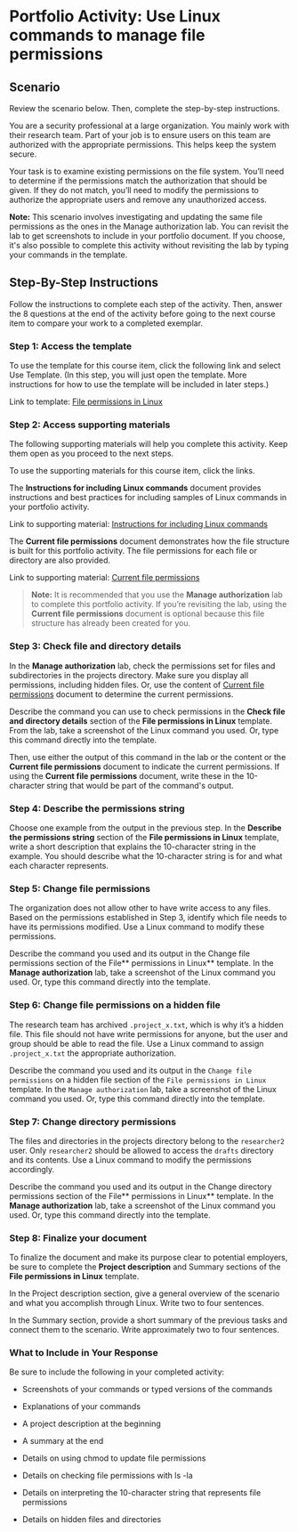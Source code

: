 # Portfolio Activity: Use Linux commands to manage file permissions

## Scenario

Review the scenario below. Then, complete the step-by-step instructions.

You are a security professional at a large organization. You mainly work with their research team. Part of your job is to ensure users on this team are authorized with the appropriate permissions. This helps keep the system secure. 

Your task is to examine existing permissions on the file system. You’ll need to determine if the permissions match the authorization that should be given. If they do not match, you’ll need to modify the permissions to authorize the appropriate users and remove any unauthorized access.

**Note:** This scenario involves investigating and updating the same file permissions as the ones in the 
Manage authorization
 lab.  You can revisit the lab to get screenshots to include in your portfolio document. If you choose, it's also possible to complete this activity without revisiting the lab by typing your commands in the template.

## Step-By-Step Instructions
Follow the instructions to complete each step of the activity. Then, answer the 8 questions at the end of the activity before going to the next course item to compare your work to a completed exemplar.

### Step 1: Access the template
To use the template for this course item, click the following link and select Use Template. (In this step, you will just open the template. More instructions for how to use the template will be included in later steps.)

Link to template: 
[File permissions in Linux](/Portfolio%20Activity/Use%20Linux%20commands%20to%20manage%20file%20permissions/File-permissions-in-Linux-template.docx)

### Step 2: Access supporting materials
The following supporting materials will help you complete this activity. Keep them open as you proceed to the next steps. 

To use the supporting materials for this course item, click the links.

The **Instructions for including Linux commands** document provides instructions and best practices for including samples of Linux commands in your portfolio activity.

Link to supporting material: 
[Instructions for including Linux commands](/Portfolio%20Activity/Use%20Linux%20commands%20to%20manage%20file%20permissions/Instructions-for-including-Linux-commands.docx)

The **Current file permissions** document demonstrates how the file structure is built for this portfolio activity. The file permissions for each file or directory are also provided.

Link to supporting material: 
[Current file permissions](/Portfolio%20Activity/Use%20Linux%20commands%20to%20manage%20file%20permissions/Current-file-permissions.docx)

> **Note:** It is recommended that you use the **Manage authorization** lab to complete this portfolio activity. If you’re revisiting the lab, using the **Current file permissions** document is optional because this file structure has already been created for you.

### Step 3: Check file and directory details
In the **Manage authorization** lab, check the permissions set for files and subdirectories in the projects directory. Make sure you display all permissions, including hidden files. Or, use the content of 
[Current file permissions](/Portfolio%20Activity/Use%20Linux%20commands%20to%20manage%20file%20permissions/Current-file-permissions.docx) document to determine the current permissions. 

Describe the command you can use to check permissions in the **Check file and directory details** section of the **File permissions in Linux** template. From the lab, take a screenshot of the Linux command you used. Or, type this command directly into the template.

Then, use either the output of this command in the lab or the content or the **Current file permissions** document to indicate the current permissions. If using the **Current file permissions** document, write these in the 10-character string that would be part of the command's output.

### Step 4: Describe the permissions string
Choose one example from the output in the previous step. In the **Describe the permissions string** section of the **File permissions in Linux** template, write a short description that explains the 10-character string in the example. You should describe what the 10-character string is for and what each character represents.

### Step 5: Change file permissions
The organization does not allow other to have write access to any files. Based on the permissions established in Step 3, identify which file needs to have its permissions modified. Use a Linux command to modify these permissions.

Describe the command you used and its output in the Change file permissions section of the File** permissions in Linux** template. In the **Manage authorization** lab, take a screenshot of the Linux command you used. Or, type this command directly into the template.

### Step 6: Change file permissions on a hidden file
The research team has archived `.project_x.txt`, which is why it’s a hidden file. This file should not have write permissions for anyone, but the user and group should be able to read the file. Use a Linux command to assign `.project_x.txt` the appropriate authorization.

Describe the command you used and its output in the `Change file permissions` on a hidden file section of the `File permissions in Linux` template. In the `Manage authorization` lab, take a screenshot of the Linux command you used. Or, type this command directly into the template.

### Step 7: Change directory permissions
The files and directories in the projects directory belong to the `researcher2` user. Only `researcher2` should be allowed to access the `drafts` directory and its contents. Use a Linux command to modify the permissions accordingly.

Describe the command you used and its output in the Change directory permissions section of the File** permissions in Linux** template. In the **Manage authorization** lab, take a screenshot of the Linux command you used. Or, type this command directly into the template.

### Step  8: Finalize your document
To finalize the document and make its purpose clear to potential employers, be sure to complete the **Project description** and Summary sections of the **File permissions in Linux** template. 

In the Project description section, give a general overview of the scenario and what you accomplish through Linux. Write two to four sentences.

In the Summary section, provide a short summary of the previous tasks and connect them to the scenario. Write approximately two to four sentences.

### What to Include in Your Response
Be sure to include the following in your completed activity:

- Screenshots of your commands or typed versions of the commands

- Explanations of your commands

- A project description at the beginning

- A summary at the end

- Details on using chmod to update file permissions

- Details on checking file permissions with ls -la

- Details on interpreting the 10-character string that represents file permissions

- Details on hidden files and directories
